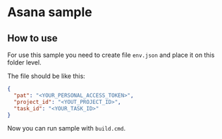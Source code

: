 # Asana sample

## How to use
For use this sample you need to create file `env.json` and place it on this folder level.

The file should be like this:
``` json
{
  "pat": "<YOUR_PERSONAL_ACCESS_TOKEN>",
  "project_id": "<YOUT_PROJECT_ID>",
  "task_id": "<YOUR_TASK_ID>"
}
```

Now you can run sample with `build.cmd`.

